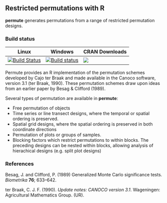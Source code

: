 ## Restricted permutations with R

**permute** generates permutations from a range of restricted 
permutation designs.

### Build status

Linux       | Windows    | CRAN Downloads
------------|------------|----------------
[![Build Status](https://travis-ci.org/gavinsimpson/permute.svg?branch=master)](https://travis-ci.org/gavinsimpson/permute) | [![Build status](https://ci.appveyor.com/api/projects/status/hc8dbxrim2nj3c1i/branch/master)](https://ci.appveyor.com/project/gavinsimpson/permute/branch/master) | [![](http://cranlogs.r-pkg.org/badges/grand-total/permute)](http://cran.rstudio.com/web/packages/permute/index.html)

Permute provides an R implementation of the permutation schemes 
developed by Cajo ter Braak and made available in the Canoco software, 
version 3.1 (ter Braak, 1990). These permutation schemes draw upon 
ideas from an earlier paper by Besag & Clifford (1989).

Several types of permutation are available in **permute**:

 * Free permutation of objects
 * Time series or line transect designs, where the temporal or spatial ordering is preserved.
 * Spatial grid designs, where the spatial ordering is preserved in both coordinate directions
 * Permutation of plots or groups of samples.
 * Blocking factors which restrict permutations to within blocks. The preceding designs can be nested within blocks, allowing analysis of hierachical designs (e.g. split plot designs)

### References

Besag, J. and Clifford, P. (1989) Generalized Monte Carlo significance 
tests. *Biometrika* **76**; 633&ndash;642.

ter Braak, C. J. F. (1990). *Update notes: CANOCO version 3.1*. 
Wageningen: Agricultural Mathematics Group. (UR).
